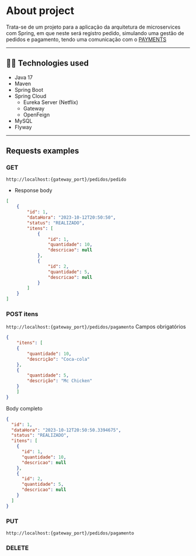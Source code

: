 # About project
Trata-se de um projeto para a aplicação da arquitetura de microservices com Spring, em que neste será registro pedido, simulando uma gestão de pedidos e pagamento, tendo uma comunicação com o [PAYMENTS](https://github.com/valentin-juan/pagamentos)

---

## 👩‍💻 Technologies used
* Java 17
* Maven
* Spring Boot
* Spring Cloud
  * Eureka Server (Netflix)
  * Gateway
  * OpenFeign
* MySQL
* Flyway

---

## Requests examples

### GET
`http://localhost:{gateway_port}/pedidos/pedido`
* Response body
```json
[
    {
        "id": 1,
        "dataHora": "2023-10-12T20:50:50",
        "status": "REALIZADO",
        "itens": [
            {
                "id": 1,
                "quantidade": 10,
                "descricao": null
            },
            {
                "id": 2,
                "quantidade": 5,
                "descricao": null
            }
        ]
    }
]
```

### POST itens
`http://localhost:{gateway_port}/pedidos/pagamento`
Campos obrigatórios
```json
{
    "itens": [
    {
        "quantidade": 10,
        "descrição": "Coca-cola"
    },
    {
        "quantidade": 5,
        "descrição": "Mc Chicken"
    }
    ]
}
```

Body completo
```json
{
  "id": 1,
  "dataHora": "2023-10-12T20:50:50.3394675",
  "status": "REALIZADO",
  "itens": [
    {
      "id": 1,
      "quantidade": 10,
      "descricao": null
    },
    {
      "id": 2,
      "quantidade": 5,
      "descricao": null
    }
  ]
}
```
### PUT
`http://localhost:{gateway_port}/pedidos/pagamento`

### DELETE
